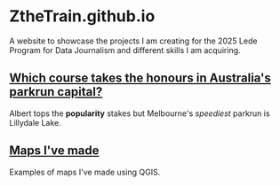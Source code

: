 # ZtheTrain.github.io

A website to showcase the projects I am creating for the 2025 Lede Program for Data Journalism and different skills I am acquiring.

## [Which course takes the honours in Australia's parkrun capital?](https://zthetrain.github.io/parkrun/)
Albert tops the **popularity** stakes but Melbourne's *speediest* parkrun is Lillydale Lake.

## [Maps I've made](https://zthetrain.github.io/map-examples/)
Examples of maps I've made using QGIS.
